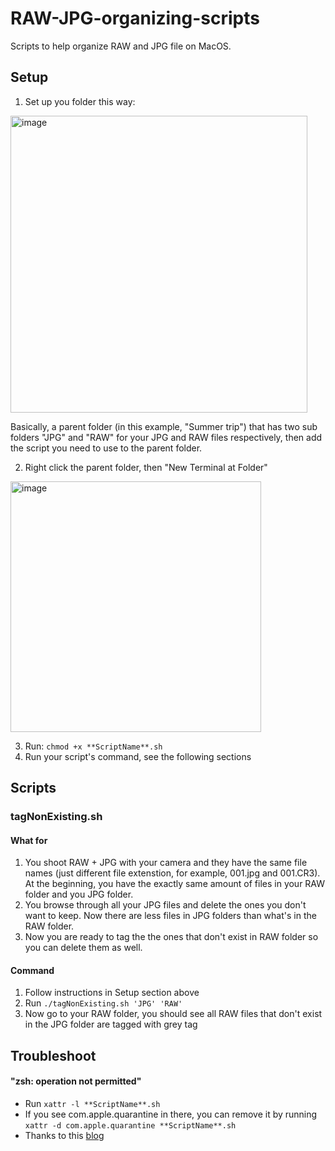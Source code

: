 # RAW-JPG-organizing-scripts
Scripts to help organize RAW and JPG file on MacOS.

## Setup
1. Set up you folder this way:

 <img width="475" alt="image" src="https://github.com/PhotographerWhoCodes/RAW-JPG-organizing-scripts/assets/130889072/046e212a-c5fe-460b-9936-6288ea1ffc39">

Basically, a parent folder (in this example, "Summer trip") that has two sub folders "JPG" and "RAW" for your JPG and RAW files respectively, then add the script you need to use to the parent folder.

2. Right click the parent folder, then "New Terminal at Folder"

<img width="401" alt="image" src="https://github.com/PhotographerWhoCodes/RAW-JPG-organizing-scripts/assets/130889072/1a61e542-9b31-4d5d-8128-f5a03eef755e">

3. Run:  `chmod +x **ScriptName**.sh`
4. Run your script's command, see the following sections

## Scripts
### tagNonExisting.sh
#### What for
1. You shoot RAW + JPG with your camera and they have the same file names (just different file extenstion, for example, 001.jpg and 001.CR3). At the beginning, you have the exactly same amount of files in your RAW folder and you JPG folder.
2. You browse through all your JPG files and delete the ones you don't want to keep. Now there are less files in JPG folders than what's in the RAW folder.
3. Now you are ready to tag the the ones that don't exist in RAW folder so you can delete them as well.
#### Command
1. Follow instructions in Setup section above
2. Run `./tagNonExisting.sh 'JPG' 'RAW'`
3. Now go to your RAW folder, you should see all RAW files that don't exist in the JPG folder are tagged with grey tag

## Troubleshoot
#### "zsh: operation not permitted"
* Run `xattr -l **ScriptName**.sh`
* If you see com.apple.quarantine in there, you can remove it by running
`xattr -d com.apple.quarantine **ScriptName**.sh`
* Thanks to this [blog](https://www.alansiu.net/2021/08/19/troubleshooting-zsh-operation-not-permitted/)
